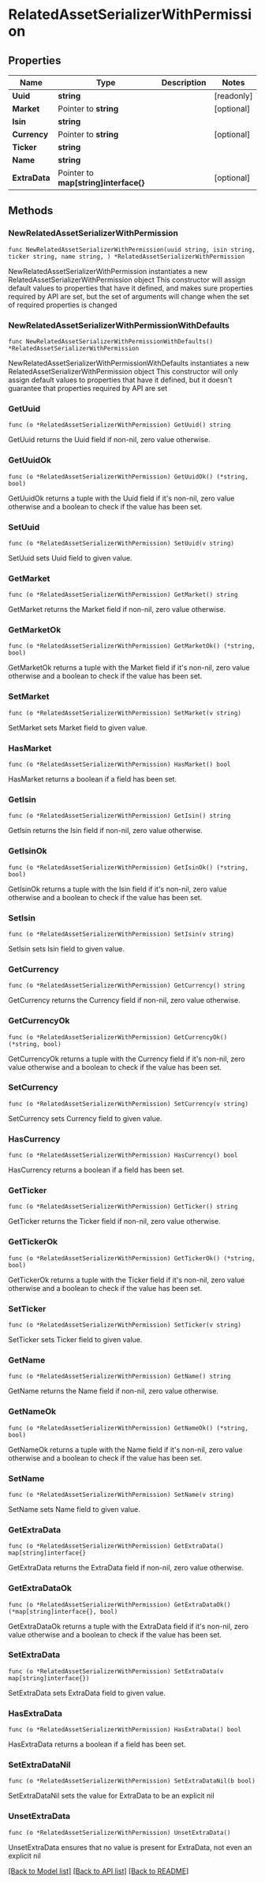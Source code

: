 # RelatedAssetSerializerWithPermission

## Properties

Name | Type | Description | Notes
------------ | ------------- | ------------- | -------------
**Uuid** | **string** |  | [readonly] 
**Market** | Pointer to **string** |  | [optional] 
**Isin** | **string** |  | 
**Currency** | Pointer to **string** |  | [optional] 
**Ticker** | **string** |  | 
**Name** | **string** |  | 
**ExtraData** | Pointer to **map[string]interface{}** |  | [optional] 

## Methods

### NewRelatedAssetSerializerWithPermission

`func NewRelatedAssetSerializerWithPermission(uuid string, isin string, ticker string, name string, ) *RelatedAssetSerializerWithPermission`

NewRelatedAssetSerializerWithPermission instantiates a new RelatedAssetSerializerWithPermission object
This constructor will assign default values to properties that have it defined,
and makes sure properties required by API are set, but the set of arguments
will change when the set of required properties is changed

### NewRelatedAssetSerializerWithPermissionWithDefaults

`func NewRelatedAssetSerializerWithPermissionWithDefaults() *RelatedAssetSerializerWithPermission`

NewRelatedAssetSerializerWithPermissionWithDefaults instantiates a new RelatedAssetSerializerWithPermission object
This constructor will only assign default values to properties that have it defined,
but it doesn't guarantee that properties required by API are set

### GetUuid

`func (o *RelatedAssetSerializerWithPermission) GetUuid() string`

GetUuid returns the Uuid field if non-nil, zero value otherwise.

### GetUuidOk

`func (o *RelatedAssetSerializerWithPermission) GetUuidOk() (*string, bool)`

GetUuidOk returns a tuple with the Uuid field if it's non-nil, zero value otherwise
and a boolean to check if the value has been set.

### SetUuid

`func (o *RelatedAssetSerializerWithPermission) SetUuid(v string)`

SetUuid sets Uuid field to given value.


### GetMarket

`func (o *RelatedAssetSerializerWithPermission) GetMarket() string`

GetMarket returns the Market field if non-nil, zero value otherwise.

### GetMarketOk

`func (o *RelatedAssetSerializerWithPermission) GetMarketOk() (*string, bool)`

GetMarketOk returns a tuple with the Market field if it's non-nil, zero value otherwise
and a boolean to check if the value has been set.

### SetMarket

`func (o *RelatedAssetSerializerWithPermission) SetMarket(v string)`

SetMarket sets Market field to given value.

### HasMarket

`func (o *RelatedAssetSerializerWithPermission) HasMarket() bool`

HasMarket returns a boolean if a field has been set.

### GetIsin

`func (o *RelatedAssetSerializerWithPermission) GetIsin() string`

GetIsin returns the Isin field if non-nil, zero value otherwise.

### GetIsinOk

`func (o *RelatedAssetSerializerWithPermission) GetIsinOk() (*string, bool)`

GetIsinOk returns a tuple with the Isin field if it's non-nil, zero value otherwise
and a boolean to check if the value has been set.

### SetIsin

`func (o *RelatedAssetSerializerWithPermission) SetIsin(v string)`

SetIsin sets Isin field to given value.


### GetCurrency

`func (o *RelatedAssetSerializerWithPermission) GetCurrency() string`

GetCurrency returns the Currency field if non-nil, zero value otherwise.

### GetCurrencyOk

`func (o *RelatedAssetSerializerWithPermission) GetCurrencyOk() (*string, bool)`

GetCurrencyOk returns a tuple with the Currency field if it's non-nil, zero value otherwise
and a boolean to check if the value has been set.

### SetCurrency

`func (o *RelatedAssetSerializerWithPermission) SetCurrency(v string)`

SetCurrency sets Currency field to given value.

### HasCurrency

`func (o *RelatedAssetSerializerWithPermission) HasCurrency() bool`

HasCurrency returns a boolean if a field has been set.

### GetTicker

`func (o *RelatedAssetSerializerWithPermission) GetTicker() string`

GetTicker returns the Ticker field if non-nil, zero value otherwise.

### GetTickerOk

`func (o *RelatedAssetSerializerWithPermission) GetTickerOk() (*string, bool)`

GetTickerOk returns a tuple with the Ticker field if it's non-nil, zero value otherwise
and a boolean to check if the value has been set.

### SetTicker

`func (o *RelatedAssetSerializerWithPermission) SetTicker(v string)`

SetTicker sets Ticker field to given value.


### GetName

`func (o *RelatedAssetSerializerWithPermission) GetName() string`

GetName returns the Name field if non-nil, zero value otherwise.

### GetNameOk

`func (o *RelatedAssetSerializerWithPermission) GetNameOk() (*string, bool)`

GetNameOk returns a tuple with the Name field if it's non-nil, zero value otherwise
and a boolean to check if the value has been set.

### SetName

`func (o *RelatedAssetSerializerWithPermission) SetName(v string)`

SetName sets Name field to given value.


### GetExtraData

`func (o *RelatedAssetSerializerWithPermission) GetExtraData() map[string]interface{}`

GetExtraData returns the ExtraData field if non-nil, zero value otherwise.

### GetExtraDataOk

`func (o *RelatedAssetSerializerWithPermission) GetExtraDataOk() (*map[string]interface{}, bool)`

GetExtraDataOk returns a tuple with the ExtraData field if it's non-nil, zero value otherwise
and a boolean to check if the value has been set.

### SetExtraData

`func (o *RelatedAssetSerializerWithPermission) SetExtraData(v map[string]interface{})`

SetExtraData sets ExtraData field to given value.

### HasExtraData

`func (o *RelatedAssetSerializerWithPermission) HasExtraData() bool`

HasExtraData returns a boolean if a field has been set.

### SetExtraDataNil

`func (o *RelatedAssetSerializerWithPermission) SetExtraDataNil(b bool)`

 SetExtraDataNil sets the value for ExtraData to be an explicit nil

### UnsetExtraData
`func (o *RelatedAssetSerializerWithPermission) UnsetExtraData()`

UnsetExtraData ensures that no value is present for ExtraData, not even an explicit nil

[[Back to Model list]](../README.md#documentation-for-models) [[Back to API list]](../README.md#documentation-for-api-endpoints) [[Back to README]](../README.md)


